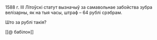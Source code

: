 

1588 г.
III Літоўскі статут вызначыў за самавольнае забойства зубра велізарны, як на тыя часы, штраф – 64 рублі срэбрам.

Што за рублі такія?

[[@ бабілон]]
